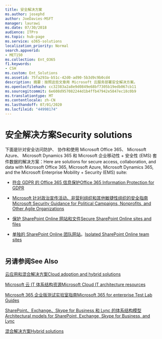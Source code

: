 ```yaml
---
title: 安全解决方案
ms.author: josephd
author: JoeDavies-MSFT
manager: laurawi
ms.date: 07/30/2018
audience: ITPro
ms.topic: hub-page
ms.service: o365-solutions
localization_priority: Normal
search.appverid:
- MET150
ms.collection: Ent_O365
f1.keywords:
- CSH
ms.custom: Ent_Solutions
ms.assetid: 75fa293a-b51c-42d0-ad90-5b3d9c9b0cd4
description: 摘要：按照这些文章用 Microsoft 云服务部署安全解决方案。
ms.openlocfilehash: cc32383a2a8e9d0849e68bf7305b19edb067cb11
ms.sourcegitcommit: 6e608d957082244d1b4ffb47942e5847ec18c0b9
ms.translationtype: MT
ms.contentlocale: zh-CN
ms.lasthandoff: 07/01/2020
ms.locfileid: "44998174"
---
```

# <a name="security-solutions"></a><span data-ttu-id="a54e1-103">安全解决方案</span><span class="sxs-lookup"><span data-stu-id="a54e1-103">Security solutions</span></span>

<span data-ttu-id="a54e1-104">下面是针对安全访问防护、 协作和使用 Microsoft Office 365、 Microsoft Azure、 Microsoft Dynamics 365 和 Microsoft 企业移动性 + 安全性 (EMS) 套件数据的解决方案：</span><span class="sxs-lookup"><span data-stu-id="a54e1-104">Here are solutions for secure access, collaboration, and data with Microsoft Office 365, Microsoft Azure, Microsoft Dynamics 365, and the Microsoft Enterprise Mobility + Security (EMS) suite:</span></span>

- [<span data-ttu-id="a54e1-105">符合 GDPR 的 Office 365 信息保护</span><span class="sxs-lookup"><span data-stu-id="a54e1-105">Office 365 Information Protection for GDPR</span></span>](office-365-information-protection-for-gdpr.md)
  
- [<span data-ttu-id="a54e1-106">Microsoft 针对政治宣传活动、非营利组织和其他敏捷性组织的安全指南</span><span class="sxs-lookup"><span data-stu-id="a54e1-106">Microsoft Security Guidance for Political Campaigns, Nonprofits, and Other Agile Organizations</span></span>](microsoft-security-guidance-for-political-campaigns-nonprofits-and-other-agile-o.md)
    
- [<span data-ttu-id="a54e1-107">保护 SharePoint Online 网站和文件</span><span class="sxs-lookup"><span data-stu-id="a54e1-107">Secure SharePoint Online sites and files</span></span>](secure-sharepoint-online-sites-and-files.md)
    
- <span data-ttu-id="a54e1-108">[单独的 SharePoint Online 团队网站](isolated-sharepoint-online-team-sites.md)。</span><span class="sxs-lookup"><span data-stu-id="a54e1-108">[Isolated SharePoint Online team sites](isolated-sharepoint-online-team-sites.md)</span></span>
<br/><br/>
    
## <a name="see-also"></a><span data-ttu-id="a54e1-109">另请参阅</span><span class="sxs-lookup"><span data-stu-id="a54e1-109">See Also</span></span>

[<span data-ttu-id="a54e1-110">云应用和混合解决方案</span><span class="sxs-lookup"><span data-stu-id="a54e1-110">Cloud adoption and hybrid solutions</span></span>](cloud-adoption-and-hybrid-solutions.yml)
  
[<span data-ttu-id="a54e1-111">Microsoft 云 IT 体系结构资源</span><span class="sxs-lookup"><span data-stu-id="a54e1-111">Microsoft Cloud IT architecture resources</span></span>](microsoft-cloud-it-architecture-resources.md)
  
[<span data-ttu-id="a54e1-112">Microsoft 365 企业版测试实验室指南</span><span class="sxs-lookup"><span data-stu-id="a54e1-112">Microsoft 365 for enterprise Test Lab Guides</span></span>](https://docs.microsoft.com/microsoft-365/enterprise/m365-enterprise-test-lab-guides)
  
[<span data-ttu-id="a54e1-113">SharePoint、Exchange、Skype for Business 和 Lync 的体系结构模型</span><span class="sxs-lookup"><span data-stu-id="a54e1-113">Architectural models for SharePoint, Exchange, Skype for Business, and Lync</span></span>](architectural-models-for-sharepoint-exchange-skype-for-business-and-lync.md)
  
[<span data-ttu-id="a54e1-114">混合解决方案</span><span class="sxs-lookup"><span data-stu-id="a54e1-114">Hybrid solutions</span></span>](hybrid-solutions.md)


